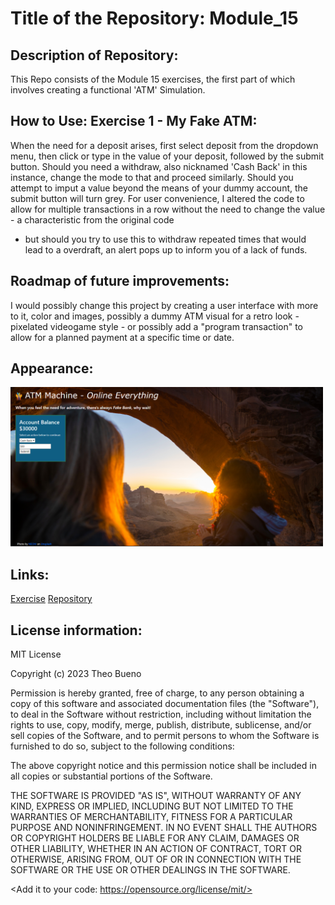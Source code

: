 #  Title of the Repository: Module_15

## Description of Repository:

  This Repo consists of the Module 15 exercises, the first part of which involves
creating a functional 'ATM' Simulation.
 
## How to Use: Exercise 1 - My Fake ATM:
  When the need for a deposit arises, first select deposit from the dropdown menu,
then click or type in the value of your deposit, followed by the submit button.
  Should you need a withdraw, also nicknamed 'Cash Back' in this instance, change
the mode to that and proceed similarly. Should you attempt to imput a value beyond
the means of your dummy account, the submit button will turn grey. 
  For user convenience, I altered the code to allow for multiple transactions in a 
row without the need to change the value - a characteristic from the original code
- but should you try to use this to withdraw repeated times that would lead to a 
overdraft, an alert pops up to inform you of a lack of funds.

## Roadmap of future improvements: 
  I would possibly change this project by creating a user interface with more to it,
color and images, possibly a dummy ATM visual for a retro look - pixelated videogame
style - or possibly add a "program transaction" to allow for a planned payment at a 
specific time or date.

## Appearance:
<img src= "ATM_readme_pic.png" width='500'/>

## Links:
[Exercise](https://theobueno.github.io/Module_15/ATM/FakeATM.html)
[Repository](https://github.com/TheoBueno/Module_15.git/)

## License information: 

MIT License

Copyright (c) 2023 Theo Bueno

Permission is hereby granted, free of charge, to any person obtaining a copy
of this software and associated documentation files (the "Software"), to deal
in the Software without restriction, including without limitation the rights
to use, copy, modify, merge, publish, distribute, sublicense, and/or sell
copies of the Software, and to permit persons to whom the Software is
furnished to do so, subject to the following conditions:

The above copyright notice and this permission notice shall be included in all
copies or substantial portions of the Software.

THE SOFTWARE IS PROVIDED "AS IS", WITHOUT WARRANTY OF ANY KIND, EXPRESS OR
IMPLIED, INCLUDING BUT NOT LIMITED TO THE WARRANTIES OF MERCHANTABILITY,
FITNESS FOR A PARTICULAR PURPOSE AND NONINFRINGEMENT. IN NO EVENT SHALL THE
AUTHORS OR COPYRIGHT HOLDERS BE LIABLE FOR ANY CLAIM, DAMAGES OR OTHER
LIABILITY, WHETHER IN AN ACTION OF CONTRACT, TORT OR OTHERWISE, ARISING FROM,
OUT OF OR IN CONNECTION WITH THE SOFTWARE OR THE USE OR OTHER DEALINGS IN THE
SOFTWARE.

<Add it to your code: https://opensource.org/license/mit/>